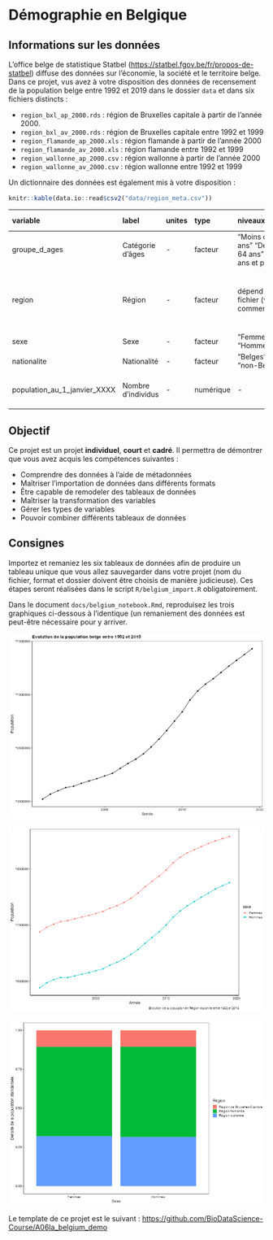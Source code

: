 Démographie en Belgique
================

<!--DO NOT EDIT README.md -->

## Informations sur les données

L’office belge de statistique Statbel
(<https://statbel.fgov.be/fr/propos-de-statbel>) diffuse des données sur
l’économie, la société et le territoire belge. Dans ce projet, vus avez
à votre disposition des données de recensement de la population belge
entre 1992 et 2019 dans le dossier `data` et dans six fichiers distincts
:

- `region_bxl_ap_2000.rds` : région de Bruxelles capitale à partir de
  l’année 2000.
- `region_bxl_av_2000.rds` : région de Bruxelles capitale entre 1992 et
  1999
- `region_flamande_ap_2000.xls` : région flamande à partir de l’année
  2000
- `region_flamande_av_2000.xls` : région flamande entre 1992 et 1999
- `region_wallonne_ap_2000.csv` : région wallonne à partir de l’année
  2000
- `region_wallonne_av_2000.csv` : région wallonne entre 1992 et 1999

Un dictionnaire des données est également mis à votre disposition :

``` r
knitr::kable(data.io::read$csv2("data/region_meta.csv"))
```

| variable                      | label              | unites | type      | niveaux                                             | val. manquantes | commentaire                                                                |
|:------------------------------|:-------------------|:-------|:----------|:----------------------------------------------------|:----------------|:---------------------------------------------------------------------------|
| groupe_d\_ages                | Catégorie d’âges   | \-     | facteur   | “Moins de 18 ans” “De 18 à 64 ans” “65 ans et plus” | NA              | Variable à trois niveaux                                                   |
| region                        | Région             | \-     | facteur   | dépend du fichier (voir commentaire)                | NA              | Attention : variable à un niveau. Exemple : “Région de Bruxelles-Capitale” |
| sexe                          | Sexe               | \-     | facteur   | “Femmes” “Hommes”                                   | NA              | Variable à deux niveaux                                                    |
| nationalite                   | Nationalité        | \-     | facteur   | “Belges” “non-Belges”                               | NA              | Variable à deux niveaux                                                    |
| population_au_1\_janvier_XXXX | Nombre d’individus | \-     | numérique | \-                                                  | NA              | Dénombre la densité de population en l’an XXXX.                            |

## Objectif

Ce projet est un projet **individuel**, **court** et **cadré**. Il
permettra de démontrer que vous avez acquis les compétences suivantes :

- Comprendre des données à l’aide de métadonnées
- Maîtriser l’importation de données dans différents formats
- Être capable de remodeler des tableaux de données
- Maîtriser la transformation des variables
- Gérer les types de variables
- Pouvoir combiner différents tableaux de données

## Consignes

Importez et remaniez les six tableaux de données afin de produire un
tableau unique que vous allez sauvegarder dans votre projet (nom du
fichier, format et dossier doivent être choisis de manière judicieuse).
Ces étapes seront réalisées dans le script `R/belgium_import.R`
obligatoirement.

Dans le document `docs/belgium_notebook.Rmd`, reproduisez les trois
graphiques ci-dessous à l’identique (un remaniement des données est
peut-être nécessaire pour y arriver.

![](figures/plot1.png)

![](figures/plot2.png)

![](figures/plot3.png)

Le template de ce projet est le suivant :
<https://github.com/BioDataScience-Course/A06Ia_belgium_demo>
